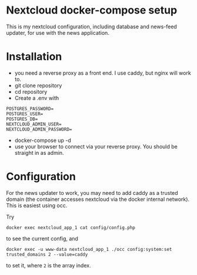 # Nextcloud docker-compose setup

This is my nextcloud configuration, including database and news-feed updater, for use with the news application.

# Installation

- you need a reverse proxy as a front end.  I use caddy, but nginx will work to.
- git clone repository
- cd repository
- Create a .env with 
```
POSTGRES_PASSWORD=
POSTGRES_USER=
POSTGRES_DB=
NEXTCLOUD_ADMIN_USER=
NEXTCLOUD_ADMIN_PASSWORD=
```
- docker-compose up -d
- use your browser to connect via your reverse proxy.  You should be straight in as admin.

# Configuration

For the news updater to work, you may need to add caddy as a trusted domain (the container accesses nextcloud via the docker internal network).  This is easiest using occ.  

Try 

```
docker exec nextcloud_app_1 cat config/config.php
```

to see the current config, and

```
docker exec -u www-data nextcloud_app_1 ./occ config:system:set trusted_domains 2 --value=caddy
```

to set it, where `2` is the array index.

